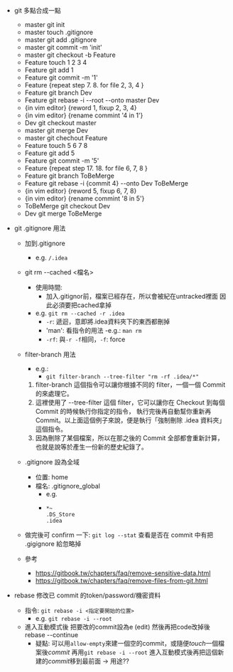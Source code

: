- git 多點合成一點
    - master git init
    - master touch .gitignore
    - master git add .gitignore
    - master git commit -m 'init'
    - master git checkout -b Feature
    - Feature touch 1 2 3 4
    - Feature git add 1
    - Feature git commit -m '1'
    - Feature {repeat step 7. 8. for file 2, 3, 4 }
    - Feature git branch Dev
    - Feature git rebase -i --root --onto master Dev
    - {in vim editor} {reword 1, fixup 2, 3, 4}
    - {in vim editor} {rename commint '4 in 1'}
    - Dev git checkout master
    - master git merge Dev
    - master git chechout Feature
    - Feature touch 5 6 7 8
    - Feature git add 5
    - Feature git commit -m '5'
    - Feature {repeat step 17. 18. for file 6, 7, 8 }
    - Feature git branch ToBeMerge
    - Feature git rebase -i {commit 4} --onto Dev ToBeMerge
    - {in vim editor} {reword 5, fixup 6, 7, 8}
    - {in vim editor} {rename commint '8 in 5'}
    - ToBeMerge git checkout Dev
    - Dev git merge ToBeMerge
    
- git .gitignore 用法
    - 加到.gitignore
        - e.g. `/.idea`
    - git rm --cached <檔名>
        - 使用時間:
            - 加入.gitignor前，檔案已經存在，所以會被紀在untracked裡面 因此必須要把cached拿掉
        - e.g. `git rm --cached -r .idea`
            - `-r`: 遞迴，意即將.idea資料夾下的東西都刪掉
            - 'man': 看指令的用法
                -e.g.: `man rm`
            - `-rf`: 與`-r -f`相同，`-f`: force
            
    - filter-branch 用法
        - e.g.:
            - `git filter-branch --tree-filter "rm -rf .idea/*"`
        1. filter-branch 這個指令可以讓你根據不同的 filter，一個一個 Commit 的來處理它。
        2. 這裡使用了 --tree-filter 這個 filter，它可以讓你在 Checkout 到每個 Commit 的時候執行你指定的指令，
        執行完後再自動幫你重新再 Commit。以上面這個例子來說，便是執行「強制刪除 .idea 資料夾」這個指令。
        3. 因為刪除了某個檔案，所以在那之後的 Commit 全部都會重新計算，也就是說等於產生一份新的歷史紀錄了。
    - .gitignore 設為全域
        - 位置: home
        - 檔名: .gitignore_global
            - e.g.
            -   
                ```
                *~
                .DS_Store
                .idea
                ```
                
    - 做完後可 confirm 一下: `git log --stat` 查看是否在 commit 中有把 .gigignore 給忽略掉
    - 參考
        - https://gitbook.tw/chapters/faq/remove-sensitive-data.html
        - https://gitbook.tw/chapters/faq/remove-files-from-git.html
       
- rebase 修改已 commit 的token/password/機密資料
    - 指令: `git rebase -i <指定要開始的位置>`
        - e.g. `git rebase -i --root`
    - 進入互動模式後 把要改的commit設為e (edit) 然後再把code改掉後 rebase --continue
        - 疑點: 可以用`allow-empty`來建一個空的commit，或隨便*touch*一個檔案後*commit* 再用`git rebase -i --root`
        進入互動模式後再把這個新建的*commit*移到最前面 → 用途??
